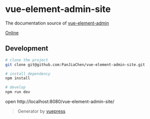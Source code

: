 # vue-element-admin-site
The documentation source of [vue-element-admin](https://github.com/PanJiaChen/vue-element-admin)

[Online](https://linzhixian.github.io/vue-element-admin-site)

## Development

```bash
# clone the project
git clone git@github.com:PanJiaChen/vue-element-admin-site.git

# install dependency
npm install

# develop
npm run dev
```

open http://localhost:8080/vue-element-admin-site/

> Generator by [vuepress](https://github.com/vuejs/vuepress)
